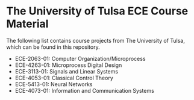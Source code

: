 # The University of Tulsa ECE Course Material
The following list contains course projects from The University of Tulsa, which can be found in this repository.

* ECE-2063-01: Computer Organization/Microprocess
* ECE-4263-01: Microprocess Digital Design
* ECE-3113-01: Signals and Linear Systems
* ECE-4053-01: Classical Control Theory
* ECE-5413-01: Neural Networks
* ECE-4073-01: Information and Communication Systems
